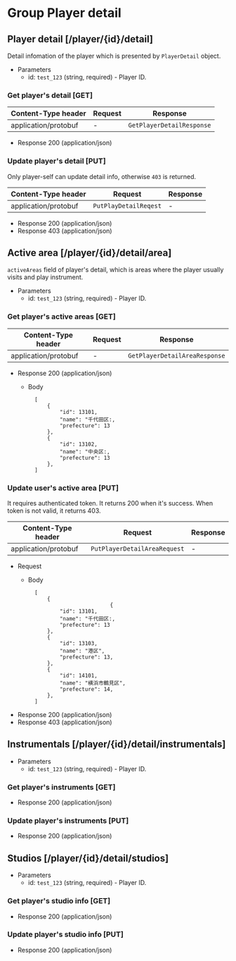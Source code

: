 # Group Player detail

## Player detail [/player/{id}/detail]

Detail infomation of the player which is presented by `PlayerDetail` object. 

+ Parameters
    + id: `test_123` (string, required) - Player ID.

### Get player's detail [GET]

| Content-Type header | Request | Response |
| --- | --- | --- |
| application/protobuf | - | `GetPlayerDetailResponse` |

+ Response 200 (application/json)

### Update player's detail [PUT]

Only player-self can update detail info, otherwise `403` is returned.

| Content-Type header | Request | Response |
| --- | --- | --- |
| application/protobuf | `PutPlayDetailReqest` | - |

+ Response 200 (application/json)
+ Response 403 (application/json)


## Active area [/player/{id}/detail/area]

`activeAreas` field of player's detail, which is areas where the player usually visits and play instrument.

+ Parameters
    + id: `test_123` (string, required) - Player ID.

### Get player's active areas [GET]

| Content-Type header | Request | Response |
| --- | --- | --- |
| application/protobuf | - | `GetPlayerDetailAreaResponse` |

+ Response 200 (application/json)
    + Body

            [
                {
                    "id": 13101,
                    "name": "千代田区:,
                    "prefecture": 13
                },
                {
                    "id": 13102,
                    "name": "中央区:,
                    "prefecture": 13
                },
            ]

### Update user's active area [PUT]

It requires authenticated token. It returns 200 when it's success. When token is not valid, it returns 403.

| Content-Type header | Request | Response |
| --- | --- | --- |
| application/protobuf | `PutPlayerDetailAreaRequest` | - |

+ Request    
    + Body

            [
                {
                                    {
                    "id": 13101,
                    "name": "千代田区:,
                    "prefecture": 13
                },
                {
                    "id": 13103, 
                    "name": "港区", 
                    "prefecture": 13,
                },
                {
                    "id": 14101, 
                    "name": "横浜市鶴見区", 
                    "prefecture": 14,
                },
            ]

+ Response 200 (application/json)
+ Response 403 (application/json)

## Instrumentals [/player/{id}/detail/instrumentals]

+ Parameters
    + id: `test_123` (string, required) - Player ID.

### Get player's instruments [GET]

+ Response 200 (application/json)

### Update player's instruments [PUT]

+ Response 200 (application/json)

## Studios [/player/{id}/detail/studios]

+ Parameters
    + id: `test_123` (string, required) - Player ID.

### Get player's studio info [GET]

+ Response 200 (application/json)

### Update player's studio info [PUT]

+ Response 200 (application/json)
